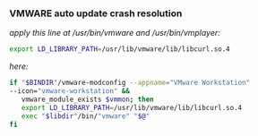 ### VMWARE auto update crash resolution

*apply this line at /usr/bin/vmware and /usr/bin/vmplayer:*
```bash
export LD_LIBRARY_PATH=/usr/lib/vmware/lib/libcurl.so.4
```

*here:*
```bash
if "$BINDIR"/vmware-modconfig --appname="VMware Workstation"
--icon="vmware-workstation" &&
   vmware_module_exists $vmmon; then
   export LD_LIBRARY_PATH=/usr/lib/vmware/lib/libcurl.so.4
   exec "$libdir"/bin/"vmware" "$@"
fi
```


